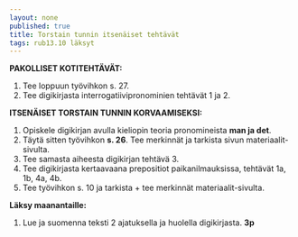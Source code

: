```yaml
---
layout: none
published: true
title: Torstain tunnin itsenäiset tehtävät
tags: rub13.10 läksyt
---
```

**PAKOLLISET KOTITEHTÄVÄT:**

1. Tee loppuun työvihkon s. 27.
2. Tee digikirjasta interrogatiivipronominien tehtävät 1 ja 2.

**ITSENÄISET TORSTAIN TUNNIN KORVAAMISEKSI:**

1. Opiskele digikirjan avulla kieliopin teoria pronomineista **man ja det**. 
2. Täytä sitten työvihkon **s. 26**. Tee merkinnät ja tarkista sivun materiaalit-sivulta.
3. Tee samasta aiheesta digikirjan tehtävä 3.
4. Tee digikirjasta kertaavaana prepositiot paikanilmauksissa, tehtävät 1a, 1b, 4a, 4b.
5. Tee työvihkon s. 10 ja tarkista + tee merkinnät materiaalit-sivulta.

**Läksy maanantaille:**

1. Lue ja suomenna teksti 2 ajatuksella ja huolella digikirjasta. **3p**

